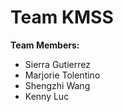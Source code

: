 
# Team KMSS


**Team Members:**

*   Sierra Gutierrez
*   Marjorie Tolentino 
*   Shengzhi Wang
*   Kenny Luc 

